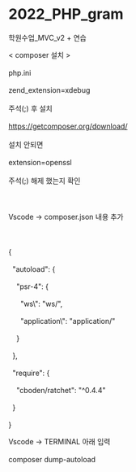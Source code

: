 # 2022_PHP_gram
학원수업_MVC_v2 + 연습

< composer 설치 >	</br> 		
php.ini</br> 			
zend_extension=xdebug</br> 				
주석(;) 후 설치</br> 				
https://getcomposer.org/download/	</br> 			
설치 안되면 </br> 				
extension=openssl	</br> 			
주석(;) 해제 했는지 확인 </br> 		
</br> 	
Vscode → composer.json 내용 추가</br> 				
</br> 	
{</br> 					
  "autoload": {</br> 					
    "psr-4": {</br> 					
      "ws\\\": "ws/",</br> 					
      "application\\\": "application/"</br> 					
    }</br> 					
  },</br> 					
  "require": {</br> 					
    "cboden/ratchet": "^0.4.4"</br> 					
  }</br> 					
}</br> 					

Vscode → TERMINAL 아래 입력 </br> 	
composer dump-autoload </br> 

